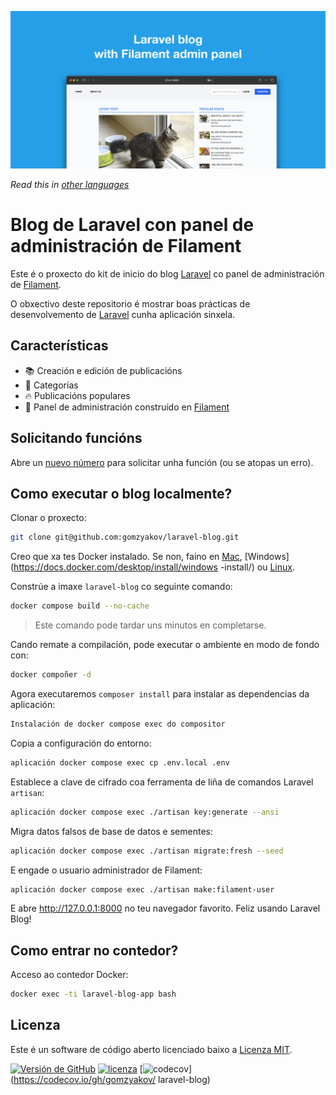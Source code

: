 ![Blogue de Laravel co panel de administración de Filament](../docs/social-preview-en.png)

_Read this in [other languages](./Translations.md)_

# Blog de Laravel con panel de administración de Filament

Este é o proxecto do kit de inicio do blog [Laravel](https://laravel.com) co panel de administración de [Filament](https://filamentphp.com).

O obxectivo deste repositorio é mostrar boas prácticas de desenvolvemento de [Laravel](https://laravel.com) cunha aplicación sinxela.

## Características

- 📚 Creación e edición de publicacións
- 🥑 Categorías
- 🔥 Publicacións populares
- 🎉 Panel de administración construído en [Filament](https://filamentphp.com)

## Solicitando funcións

Abre un [nuevo número](https://github.com/gomzyakov/laravel-blog/issues/new) para solicitar unha función (ou se atopas un erro).

## Como executar o blog localmente?

Clonar o proxecto:

```bash
git clone git@github.com:gomzyakov/laravel-blog.git
```

Creo que xa tes Docker instalado. Se non, faino en [Mac](https://docs.docker.com/desktop/install/mac-install/), [Windows](https://docs.docker.com/desktop/install/windows -install/) ou [Linux](https://docs.docker.com/desktop/install/linux-install/).

Constrúe a imaxe `laravel-blog` co seguinte comando:

```bash
docker compose build --no-cache
```

> Este comando pode tardar uns minutos en completarse.

Cando remate a compilación, pode executar o ambiente en modo de fondo con:

```bash
docker compoñer -d
```

Agora executaremos `composer install` para instalar as dependencias da aplicación:

```bash
Instalación de docker compose exec do compositor
```

Copia a configuración do entorno:

```bash
aplicación docker compose exec cp .env.local .env
```

Establece a clave de cifrado coa ferramenta de liña de comandos Laravel `artisan`:

```bash
aplicación docker compose exec ./artisan key:generate --ansi
```

Migra datos falsos de base de datos e sementes:

```bash
aplicación docker compose exec ./artisan migrate:fresh --seed
```

E engade o usuario administrador de Filament:

```bash
aplicación docker compose exec ./artisan make:filament-user
```

E abre http://127.0.0.1:8000 no teu navegador favorito. Feliz usando Laravel Blog!

## Como entrar no contedor?

Acceso ao contedor Docker:

```bash
docker exec -ti laravel-blog-app bash
```

## Licenza

Este é un software de código aberto licenciado baixo a [Licenza MIT](https://github.com/gomzyakov/php-code-style/blob/main/LICENSE).


[![Versión de GitHub](https://img.shields.io/github/release/gomzyakov/laravel-blog.svg)](https://github.com/gomzyakov/laravel-blog/releases/latest)
[![licenza](https://img.shields.io/badge/License-MIT-green.svg)](https://github.com/gomzyakov/laravel-blog/blob/development/LICENSE)
[![codecov](https://codecov.io/gh/gomzyakov/laravel-blog/branch/main/graph/badge.svg?token=4CYTVMVUYV)](https://codecov.io/gh/gomzyakov/ laravel-blog)
